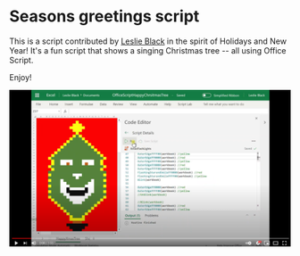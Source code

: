 # Seasons greetings script 

This is a script contributed by [Leslie Black](https://www.linkedin.com/in/lesblackconsultant/) in the spirit of Holidays and New Year! It's a fun script that shows a singing Christmas tree -- all using Office Script. 

Enjoy! 

[![Watch this in action](seasons.png)](https://youtu.be/HBiGEkzmkgo "Enjoy!")
